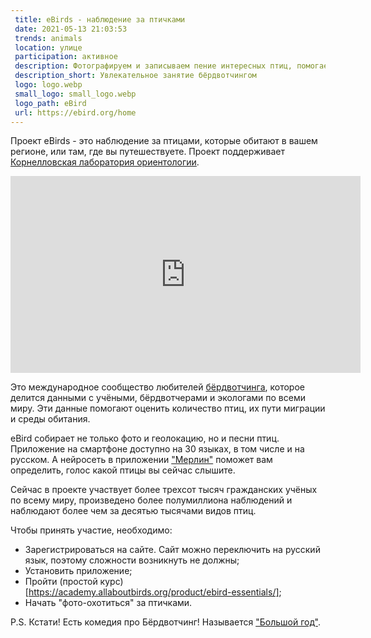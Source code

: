 ```yaml
---
 title: eBirds - наблюдение за птичками
 date: 2021-05-13 21:03:53
 trends: animals
 location: улице
 participation: активное
 description: Фотографируем и записываем пение интересных птиц, помогаем учёным изучать жизнь и миграцию пернатых.
 description_short: Увлекательное занятие бёрдвотчингом
 logo: logo.webp
 small_logo: small_logo.webp
 logo_path: eBird
 url: https://ebird.org/home
---
```


Проект eBirds - это наблюдение за птицами, которые обитают в вашем регионе, или там, где вы путешествуете. Проект поддерживает [Корнелловская лаборатория ориентологии](https://www.birds.cornell.edu/).

<iframe width="560" height="315" src="https://www.youtube.com/embed/-t-0xAjxakw" title="YouTube video player" frameborder="0" allow="accelerometer; autoplay; clipboard-write; encrypted-media; gyroscope; picture-in-picture" allowfullscreen></iframe>

Это международное сообщество любителей [бёрдвотчинга](https://ru.wikipedia.org/wiki/%D0%9D%D0%B0%D0%B1%D0%BB%D1%8E%D0%B4%D0%B5%D0%BD%D0%B8%D0%B5_%D0%B7%D0%B0_%D0%BF%D1%82%D0%B8%D1%86%D0%B0%D0%BC%D0%B8), которое делится данными с учёными, бёрдвотчерами и экологами по всеми миру. Эти данные помогают оценить количество птиц, их пути миграции и среды обитания.

eBird собирает не только фото и геолокацию, но и песни птиц. Приложение на смартфоне доступно на 30 языках, в том числе и на русском. А нейросеть в приложении ["Мерлин"](https://merlin.allaboutbirds.org/) поможет вам определить, голос какой птицы вы сейчас слышите.

Сейчас в проекте участвует более трехсот тысяч гражданских учёных по всему миру, произведено более полумиллиона наблюдений и наблюдают более чем за десятью тысячами видов птиц.

Чтобы принять участие, необходимо:

* Зарегистрироваться на сайте. Сайт можно переключить на русский язык, поэтому сложности возникнуть не должны;
* Установить приложение;
* Пройти (простой курс)[https://academy.allaboutbirds.org/product/ebird-essentials/];
* Начать "фото-охотиться" за птичками.

P.S. Кстати! Есть комедия про Бёрдвотчинг! Называется ["Большой год"](https://ru.wikipedia.org/wiki/%D0%91%D0%BE%D0%BB%D1%8C%D1%88%D0%BE%D0%B9_%D0%B3%D0%BE%D0%B4).